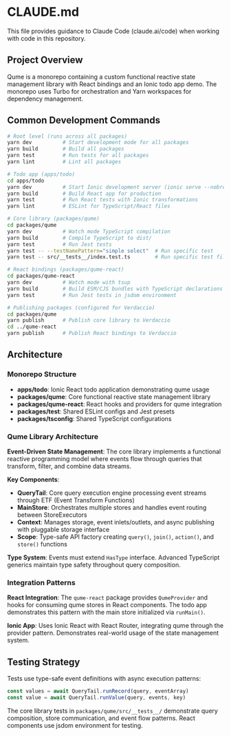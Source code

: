 # CLAUDE.md

This file provides guidance to Claude Code (claude.ai/code) when working with code in this repository.

## Project Overview

Qume is a monorepo containing a custom functional reactive state management library with React bindings and an Ionic todo app demo. The monorepo uses Turbo for orchestration and Yarn workspaces for dependency management.

## Common Development Commands

```bash
# Root level (runs across all packages)
yarn dev          # Start development mode for all packages
yarn build        # Build all packages
yarn test         # Run tests for all packages
yarn lint         # Lint all packages

# Todo app (apps/todo)
cd apps/todo
yarn dev          # Start Ionic development server (ionic serve --nobrowser)
yarn build        # Build React app for production
yarn test         # Run React tests with Ionic transformations
yarn lint         # ESLint for TypeScript/React files

# Core library (packages/qume)
cd packages/qume
yarn dev          # Watch mode TypeScript compilation
yarn build        # Compile TypeScript to dist/
yarn test         # Run Jest tests
yarn test -- --testNamePattern="simple select"  # Run specific test
yarn test -- src/__tests__/index.test.ts        # Run specific test file

# React bindings (packages/qume-react)
cd packages/qume-react
yarn dev          # Watch mode with tsup
yarn build        # Build ESM/CJS bundles with TypeScript declarations
yarn test         # Run Jest tests in jsdom environment

# Publishing packages (configured for Verdaccio)
cd packages/qume
yarn publish      # Publish core library to Verdaccio
cd ../qume-react
yarn publish      # Publish React bindings to Verdaccio
```

## Architecture

### Monorepo Structure
- **apps/todo**: Ionic React todo application demonstrating qume usage
- **packages/qume**: Core functional reactive state management library
- **packages/qume-react**: React hooks and providers for qume integration
- **packages/test**: Shared ESLint configs and Jest presets
- **packages/tsconfig**: Shared TypeScript configurations

### Qume Library Architecture

**Event-Driven State Management**: The core library implements a functional reactive programming model where events flow through queries that transform, filter, and combine data streams.

**Key Components**:
- **QueryTail**: Core query execution engine processing event streams through ETF (Event Transform Functions)
- **MainStore**: Orchestrates multiple stores and handles event routing between StoreExecutors
- **Context**: Manages storage, event inlets/outlets, and async publishing with pluggable storage interface
- **Scope**: Type-safe API factory creating `query()`, `join()`, `action()`, and `store()` functions

**Type System**: Events must extend `HasType` interface. Advanced TypeScript generics maintain type safety throughout query composition.

### Integration Patterns

**React Integration**: The `qume-react` package provides `QumeProvider` and hooks for consuming qume stores in React components. The todo app demonstrates this pattern with the main store initialized via `runMain()`.

**Ionic App**: Uses Ionic React with React Router, integrating qume through the provider pattern. Demonstrates real-world usage of the state management system.

## Testing Strategy

Tests use type-safe event definitions with async execution patterns:
```typescript
const values = await QueryTail.runRecord(query, eventArray)
const value = await QueryTail.runValue(query, events, key)
```

The core library tests in `packages/qume/src/__tests__/` demonstrate query composition, store communication, and event flow patterns. React components use jsdom environment for testing.